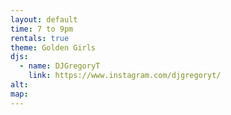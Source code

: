 ```yaml
---
layout: default
time: 7 to 9pm
rentals: true
theme: Golden Girls
djs:
  - name: DJGregoryT
    link: https://www.instagram.com/djgregoryt/
alt:
map:
---
```

